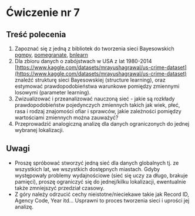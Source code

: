 # Ćwiczenie nr 7

## Treść polecenia

1. Zapoznać się z jedną z bibliotek do tworzenia sieci Bayesowskich [pgmpy](https://github.com/pgmpy/pgmpy/tree/dev), 
[pomegranate](https://github.com/jmschrei/pomegranate), [bnlearn](https://github.com/erdogant/bnlearn)
2. Dla zbioru danych o zabójstwach w USA z lat 1980-2014 [https://www.kaggle.com/datasets/mrayushagrawal/us-crime-dataset](https://www.kaggle.com/datasets/mrayushagrawal/us-crime-dataset)
znaleźć strukturę sieci Bayesowskiej (structure learning), oraz estymować prawdopodobieństwa warunkowe
pomiędzy zmiennymi losowymi (parameter learning).
3. Zwizualizować i przeanalizować nauczoną sieć - jakie są rozkłady prawdopodobieństw pojedynczych zmiennych takich jak
 wiek, płeć, rasa i rodzaj znajomości ofiar i sprawców, jakie zależności pomiędzy wartościami zmiennych można zauważyć?
4. Przeprowadzić analogiczną analizę dla danych ograniczonych do jednej wybranej lokalizacji. 

## Uwagi 

- Proszę spróbować stworzyć jedną sieć dla danych globalnych tj. ze wszystkich lat, we wszystkich dostępnych miastach. 
Gdyby występowały problemy wydajnościowe (sieć się uczy za długo, brakuje pamięci), proszę ograniczyć się do jednej/kilku lokalizacji,
ewentualnie także zmniejszyć przedział czasowy.
- Z góry należy odrzucić cechy nieistotne/nieciekawe takie jak Record ID, Agency Code, Year itd... Usprawni to proces
tworzenia sieci i uprości jej analizę.
